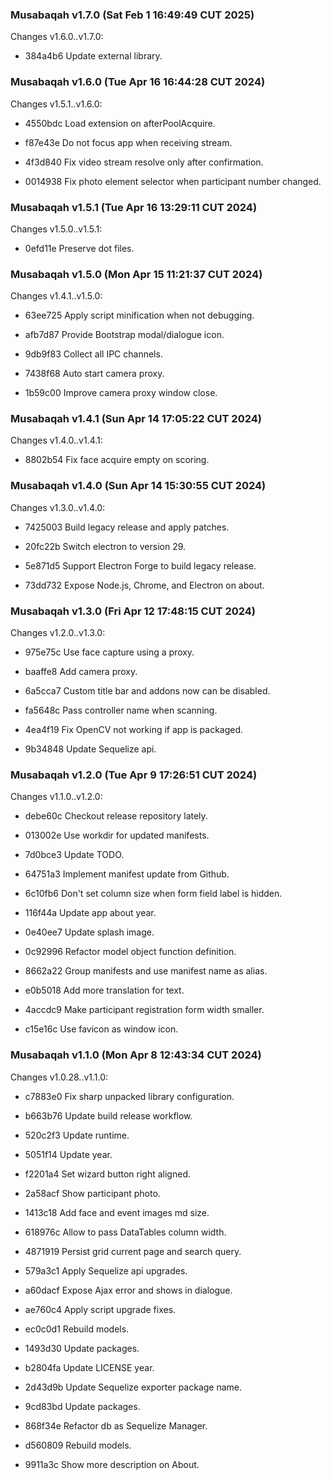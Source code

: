 ### Musabaqah v1.7.0 (Sat Feb  1 16:49:49 CUT 2025)

Changes v1.6.0..v1.7.0:

* 384a4b6 Update external library.


### Musabaqah v1.6.0 (Tue Apr 16 16:44:28 CUT 2024)

Changes v1.5.1..v1.6.0:

* 4550bdc Load extension on afterPoolAcquire.

* f87e43e Do not focus app when receiving stream.

* 4f3d840 Fix video stream resolve only after confirmation.

* 0014938 Fix photo element selector when participant number changed.


### Musabaqah v1.5.1 (Tue Apr 16 13:29:11 CUT 2024)

Changes v1.5.0..v1.5.1:

* 0efd11e Preserve dot files.


### Musabaqah v1.5.0 (Mon Apr 15 11:21:37 CUT 2024)

Changes v1.4.1..v1.5.0:

* 63ee725 Apply script minification when not debugging.

* afb7d87 Provide Bootstrap modal/dialogue icon.

* 9db9f83 Collect all IPC channels.

* 7438f68 Auto start camera proxy.

* 1b59c00 Improve camera proxy window close.


### Musabaqah v1.4.1 (Sun Apr 14 17:05:22 CUT 2024)

Changes v1.4.0..v1.4.1:

* 8802b54 Fix face acquire empty on scoring.


### Musabaqah v1.4.0 (Sun Apr 14 15:30:55 CUT 2024)

Changes v1.3.0..v1.4.0:

* 7425003 Build legacy release and apply patches.

* 20fc22b Switch electron to version 29.

* 5e871d5 Support Electron Forge to build legacy release.

* 73dd732 Expose Node.js, Chrome, and Electron on about.


### Musabaqah v1.3.0 (Fri Apr 12 17:48:15 CUT 2024)

Changes v1.2.0..v1.3.0:

* 975e75c Use face capture using a proxy.

* baaffe8 Add camera proxy.

* 6a5cca7 Custom title bar and addons now can be disabled.

* fa5648c Pass controller name when scanning.

* 4ea4f19 Fix OpenCV not working if app is packaged.

* 9b34848 Update Sequelize api.


### Musabaqah v1.2.0 (Tue Apr  9 17:26:51 CUT 2024)

Changes v1.1.0..v1.2.0:

* debe60c Checkout release repository lately.

* 013002e Use workdir for updated manifests.

* 7d0bce3 Update TODO.

* 64751a3 Implement manifest update from Github.

* 6c10fb6 Don't set column size when form field label is hidden.

* 116f44a Update app about year.

* 0e40ee7 Update splash image.

* 0c92996 Refactor model object function definition.

* 8662a22 Group manifests and use manifest name as alias.

* e0b5018 Add more translation for text.

* 4accdc9 Make participant registration form width smaller.

* c15e16c Use favicon as window icon.


### Musabaqah v1.1.0 (Mon Apr  8 12:43:34 CUT 2024)

Changes v1.0.28..v1.1.0:

* c7883e0 Fix sharp unpacked library configuration.

* b663b76 Update build release workflow.

* 520c2f3 Update runtime.

* 5051f14 Update year.

* f2201a4 Set wizard button right aligned.

* 2a58acf Show participant photo.

* 1413c18 Add face and event images md size.

* 618976c Allow to pass DataTables column width.

* 4871919 Persist grid current page and search query.

* 579a3c1 Apply Sequelize api upgrades.

* a60dacf Expose Ajax error and shows in dialogue.

* ae760c4 Apply script upgrade fixes.

* ec0c0d1 Rebuild models.

* 1493d30 Update packages.

* b2804fa Update LICENSE year.

* 2d43d9b Update Sequelize exporter package name.

* 9cd83bd Update packages.

* 868f34e Refactor db as Sequelize Manager.

* d560809 Rebuild models.

* 9911a3c Show more description on About.

